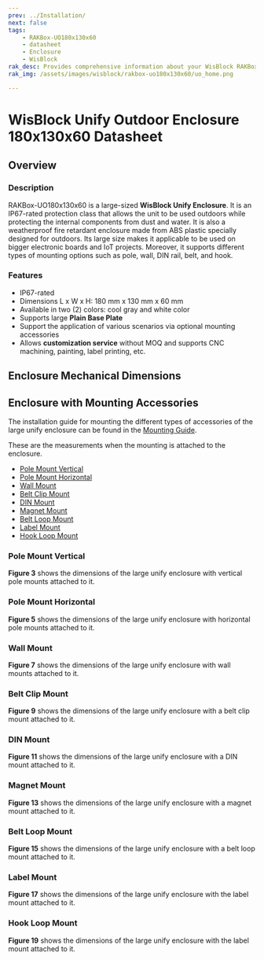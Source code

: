 ```yaml
---
prev: ../Installation/
next: false
tags:
    - RAKBox-UO180x130x60
    - datasheet
    - Enclosure
    - WisBlock
rak_desc: Provides comprehensive information about your WisBlock RAKBox-UO180x130x60 Enclosure to help you use it. This information includes technical specifications and characteristics.
rak_img: /assets/images/wisblock/rakbox-uo180x130x60/uo_home.png

---
```

# WisBlock Unify Outdoor Enclosure 180x130x60 Datasheet

## Overview

### Description

RAKBox-UO180x130x60 is a large-sized **WisBlock Unify Enclosure**. It is an IP67-rated protection class that allows the unit to be used outdoors while protecting the internal components from dust and water. It is also a weatherproof fire retardant enclosure made from ABS plastic specially designed for outdoors. Its large size makes it applicable to be used on bigger electronic boards and IoT projects. Moreover, it supports different types of mounting options such as pole, wall, DIN rail, belt, and hook.

### Features
- IP67-rated
- Dimensions L x W x H: 180&nbsp;mm x 130&nbsp;mm x 60&nbsp;mm
- Available in two (2) colors: cool gray and white color
- Supports large **Plain Base Plate**
- Support the application of various scenarios via optional mounting accessories
- Allows **customization service** without MOQ and supports CNC machining, painting, label printing, etc.

## Enclosure Mechanical Dimensions

<rk-img
  src="/assets/images/wisblock/rakbox-uo180x130x60/datasheet/l-enclosure.png"
  width="100%"
  caption="Large WisBlock Unify Enclosure dimensions"
/>

## Enclosure with Mounting Accessories

The installation guide for mounting the different types of accessories of the large unify enclosure can be found in the [Mounting Guide](/Product-Categories/WisBlock/RAKBox-UO180x130x60/Installation/#mounting-guide).

These are the measurements when the mounting is attached to the enclosure.

- [Pole Mount Vertical](#pole-mount-vertical) <br>
- [Pole Mount Horizontal](#pole-mount-horizontal)
- [Wall Mount](#wall-mount)
- [Belt Clip Mount](#belt-clip-mount)
- [DIN Mount](#din-mount)
- [Magnet Mount](#magnet-mount)
- [Belt Loop Mount](#belt-loop-mount)
- [Label Mount](#label-mount)
- [Hook Loop Mount](#hook-loop-mount)

### Pole Mount Vertical

<rk-img
  src="/assets/images/wisblock/rakbox-uo180x130x60/datasheet/vertical-pole.png"
  width="60%"
  caption="Vertical pole mount"
/>

**Figure 3** shows the dimensions of the large unify enclosure with vertical pole mounts attached to it.

<rk-img
  src="/assets/images/wisblock/rakbox-uo180x130x60/datasheet/vertical-pole-dim.png"
  width="60%"
  caption="Dimensions of the enclosure with vertical pole mount"
/>

<rk-btn
  src="https://store.rakwireless.com/products/unify-pole-mounting-vertical-kit?utm_source=TypeA&utm_medium=Document&utm_campaign=BuyFromStore"
  label="Buy from Store"
  size="1.0rem"
  _blank
/>

### Pole Mount Horizontal

<rk-img
  src="/assets/images/wisblock/rakbox-uo180x130x60/datasheet/horizontal-pole.png"
  width="60%"
  caption="Horizontal pole mount"
/>

**Figure 5** shows the dimensions of the large unify enclosure with horizontal pole mounts attached to it.

<rk-img
  src="/assets/images/wisblock/rakbox-uo180x130x60/datasheet/horizontal-pole-dim.png"
  width="60%"
  caption="Dimensions of the enclosure with horizontal pole mount"
/>

<rk-btn
  src="https://store.rakwireless.com/products/unify-pole-mounting-horizontal-kit-type-b-1?utm_source=TypeB&utm_medium=Document&utm_campaign=BuyFromStore"
  label="Buy from Store"
  size="1.0rem"
  _blank
/>

### Wall Mount

<rk-img
  src="/assets/images/wisblock/rakbox-uo180x130x60/datasheet/wall-mount.png"
  width="60%"
  caption="Wall mount"
/>

**Figure 7** shows the dimensions of the large unify enclosure with wall mounts attached to it.

<rk-img
  src="/assets/images/wisblock/rakbox-uo180x130x60/datasheet/wall-mount-dim.png"
  width="60%"
  caption="Dimensions of the enclosure with wall mount"
/>

<rk-btn
  src="https://store.rakwireless.com/products/unify-wall-mounting-kit?utm_source=TypeD&utm_medium=Document&utm_campaign=BuyFromStore"
  label="Buy from Store"
  size="1.0rem"
  _blank
/>

### Belt Clip Mount

<rk-img
  src="/assets/images/wisblock/rakbox-uo180x130x60/datasheet/belt-clip.png"
  width="60%"
  caption="Belt clip mount"
/>

**Figure 9** shows the dimensions of the large unify enclosure with a belt clip mount attached to it.

<rk-img
  src="/assets/images/wisblock/rakbox-uo180x130x60/datasheet/belt-clip-dim.png"
  width="60%"
  caption="Dimensions of the enclosure with belt clip mount"
/>

<rk-btn
  src="https://store.rakwireless.com/products/unify-belt-clip-kit-type-e?utm_source=TypeE&utm_medium=Document&utm_campaign=BuyFromStore"
  label="Buy from Store"
  size="1.0rem"
  _blank
/>

### DIN Mount

<rk-img
  src="/assets/images/wisblock/rakbox-uo180x130x60/datasheet/din-mount.png"
  width="60%"
  caption="DIN mount"
/>

**Figure 11** shows the dimensions of the large unify enclosure with a DIN mount attached to it.

<rk-img
  src="/assets/images/wisblock/rakbox-uo180x130x60/datasheet/din-mount-dim.png"
  width="60%"
  caption="Dimensions of the enclosure with DIN mount"
/>

<rk-btn
  src="https://store.rakwireless.com/products/unify-din-rail-mounting-kit-type-f?utm_source=TypeF&utm_medium=Document&utm_campaign=BuyFromStore"
  label="Buy from Store"
  size="1.0rem"
  _blank
/>

### Magnet Mount

<rk-img
  src="/assets/images/wisblock/rakbox-uo180x130x60/datasheet/magnet-mount.png"
  width="60%"
  caption="Magnet mount"
/>

**Figure 13** shows the dimensions of the large unify enclosure with a magnet mount attached to it.

<rk-img
  src="/assets/images/wisblock/rakbox-uo180x130x60/datasheet/magnet-mount-dim.png"
  width="60%"
  caption="Dimensions of the enclosure with magnet mount"
/>

<rk-btn
  src="https://store.rakwireless.com/products/unify-magnet-mounting-kit-type-g?utm_source=TypeG&utm_medium=Document&utm_campaign=BuyFromStore"
  label="Buy from Store"
  size="1.0rem"
  _blank
/>

### Belt Loop Mount

<rk-img
  src="/assets/images/wisblock/rakbox-uo180x130x60/datasheet/belt-loop.png"
  width="60%"
  caption="Belt loop mount"
/>

**Figure 15** shows the dimensions of the large unify enclosure with a belt loop mount attached to it.

<rk-img
  src="/assets/images/wisblock/rakbox-uo180x130x60/datasheet/belt-loop-dim.png"
  width="60%"
  caption="Dimensions of the enclosure with belt loop mount"
/>

<rk-btn
  src="https://store.rakwireless.com/products/unify-belt-loop-kit-type-h?utm_source=TypeH&utm_medium=Document&utm_campaign=BuyFromStore"
  label="Buy from Store"
  size="1.0rem"
  _blank
/>

### Label Mount

<rk-img
  src="/assets/images/wisblock/rakbox-uo180x130x60/datasheet/label-mount.png"
  width="60%"
  caption="Label mount"
/>

**Figure 17** shows the dimensions of the large unify enclosure with the label mount attached to it.

<rk-img
  src="/assets/images/wisblock/rakbox-uo180x130x60/datasheet/label-mount-dim.png"
  width="60%"
  caption="Dimensions of the enclosure with label mount"
/>

<rk-btn
  src="https://store.rakwireless.com/products/unify-label-kit-type-i?utm_source=TypeI&utm_medium=Document&utm_campaign=BuyFromStore"
  label="Buy from Store"
  size="1.0rem"
  _blank
/>

### Hook Loop Mount

<rk-img
  src="/assets/images/wisblock/rakbox-uo180x130x60/datasheet/hook-loop.png"
  width="60%"
  caption="Hook loop mount"
/>

**Figure 19** shows the dimensions of the large unify enclosure with the label mount attached to it.

<rk-img
  src="/assets/images/wisblock/rakbox-uo180x130x60/datasheet/hook-loop-dim.png"
  width="60%"
  caption="Dimensions of the enclosure with hook loop mount"
/>

<rk-btn
  src="https://store.rakwireless.com/products/unify-hook-loop-kit-type-j?utm_source=TypeJ&utm_medium=Document&utm_campaign=BuyFromStore"
  label="Buy from Store"
  size="1.0rem"
  _blank
/>
